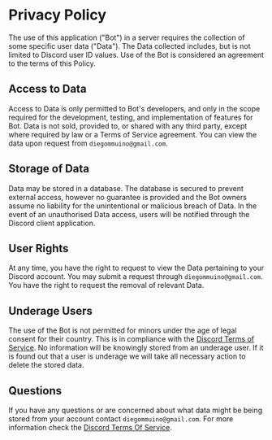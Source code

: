# Privacy Policy

The use of this application ("Bot") in a server requires the collection of some specific user data ("Data"). 
The Data collected includes, but is not limited to Discord user ID values. Use of the Bot is considered an agreement to the terms of this Policy. 

## Access to Data

Access to Data is only permitted to Bot's developers, and only in the scope required for the development, testing, and implementation of features for Bot. 
Data is not sold, provided to, or shared with any third party, except where required by law or a Terms of Service agreement. You can view the data upon request from `diegommuino@gmail.com`.

## Storage of Data

Data may be stored in a database. The database is secured to prevent external access, however no guarantee is provided and the Bot owners assume no liability for the unintentional or malicious breach of Data. 
In the event of an unauthorised Data access, users will be notified through the Discord client application.

## User Rights

At any time, you have the right to request to view the Data pertaining to your Discord account. You may submit a request through `diegommuino@gmail.com`. 
You have the right to request the removal of relevant Data.

## Underage Users

The use of the Bot is not permitted for minors under the age of legal consent for their country. This is in compliance with the [Discord Terms of Service](https://discord.com/terms). 
No information will be knowingly stored from an underage user. If it is found out that a user is underage we will take all necessary action to delete the stored data.

## Questions

If you have any questions or are concerned about what data might be being stored from your account contact `diegommuino@gmail.com`. For more information check the [Discord Terms Of Service](https://discord.com/terms).
